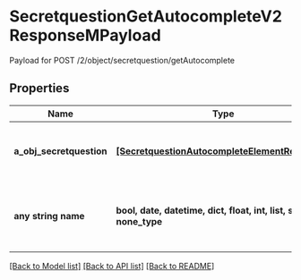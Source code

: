 # SecretquestionGetAutocompleteV2ResponseMPayload

Payload for POST /2/object/secretquestion/getAutocomplete

## Properties
Name | Type | Description | Notes
------------ | ------------- | ------------- | -------------
**a_obj_secretquestion** | [**[SecretquestionAutocompleteElementResponse]**](SecretquestionAutocompleteElementResponse.md) | An array of Secretquestion autocomplete element response. | 
**any string name** | **bool, date, datetime, dict, float, int, list, str, none_type** | any string name can be used but the value must be the correct type | [optional]

[[Back to Model list]](../README.md#documentation-for-models) [[Back to API list]](../README.md#documentation-for-api-endpoints) [[Back to README]](../README.md)


